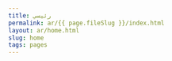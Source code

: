 ```yaml
---
title: رئيسي
permalink: ar/{{ page.fileSlug }}/index.html
layout: ar/home.html
slug: home
tags: pages
---
```



